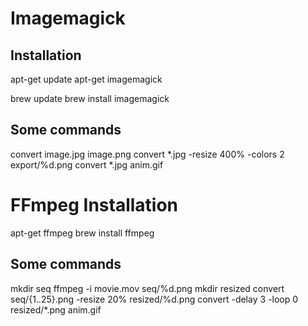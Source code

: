 # Imagemagick

## Installation
apt-get update
apt-get imagemagick

brew update
brew install imagemagick

## Some commands
convert image.jpg image.png
convert *.jpg -resize 400% -colors 2  export/%d.png
convert *.jpg anim.gif

# FFmpeg Installation
apt-get ffmpeg
brew install ffmpeg

## Some commands
mkdir seq
ffmpeg -i movie.mov seq/%d.png
mkdir resized
convert seq/{1..25}.png -resize 20% resized/%d.png
convert -delay 3 -loop 0 resized/*.png anim.gif
